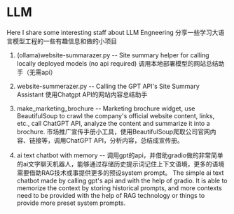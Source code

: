 # LLM
Here I share some interesting staff about LLM Engneering 分享一些学习大语言模型工程的一些有趣信息和做的小项目

1. (ollama)website-summarazer.py -- Site summary helper for calling locally deployed models (no api required) 调用本地部署模型的网站总结助手（无需api）

2. website-summerazer.py -- Calling the GPT API's Site Summary Assistant 使用Chatgpt API的网站内容总结助手

3. make_marketing_brochure -- Marketing brochure widget, use BeautifulSoup to crawl the company's official website content, links, etc., call ChatGPT API, analyze the content and summarize it into a brochure. 市场推广宣传手册小工具，使用BeautifulSoup爬取公司官网内容、链接等，调用ChatGPT API，分析内容，总结成宣传册。

4. ai text chatbot with memory -- 调用gpt的api，并借助gradio做的非常简单的ai文字聊天机器人，能够通过存储历史提示词记住上下文语境，更多的语境需要借助RAG技术或事提供更多的预设system prompt。
The simple ai text chatbot made by calling gpt's api and with the help of gradio. It is able to memorize the context by storing historical prompts, and more contexts need to be provided with the help of RAG technology or things to provide more preset system prompts.

